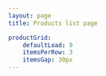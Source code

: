 ```yaml
---
layout: page
title: Products list page

productGrid:
    defaultLoad: 9
    itemsPerRow: 3
    itemsGap: 30px    
---
```


<CustomCarousel productType="blog" featuredItems="100" />
<CustomProductGrid productType="blog" />